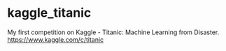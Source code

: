 # kaggle_titanic
My first competition on Kaggle - Titanic: Machine Learning from Disaster. https://www.kaggle.com/c/titanic
